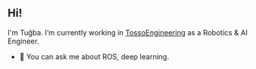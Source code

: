 ## Hi!
I'm Tuğba. I’m currently working in [TossoEngineering](https://github.com/TossoEngineerings) as a Robotics & AI Engineer.

- 💬 You can ask me about ROS, deep learning.

